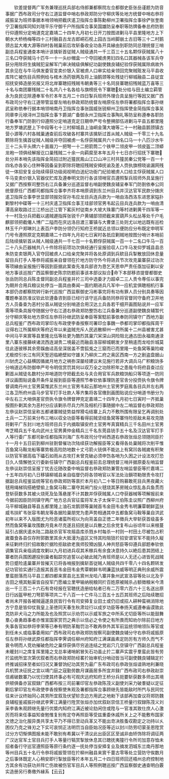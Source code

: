 <!-- { "loadSidebar": true } -->
　　钦差提督两广军务兼理巡抚兵部右侍郎兼都察院左佥都御史臣张岳谨题为防音事据广西布政司分守右江道监督中哨右叅政郑防分守柳庆等处地方统督中哨右叅将戚振呈为班师事据本哨领哨把截庆逺卫指挥佥事陈勳柳州卫署指挥佥事徐俨张奎南宁卫署指挥同知刘瑄平乐守御千户所指挥佥事吴国雄防呈奉职等防牌备奉总府防劄行仰遵照分定哨道克定嘉靖二十四年九月初七日开刀按图进剿马平县里隆地方上下朝水大桥杨梅等四十三村融县古龙古郎峒石枧上园古当岭脚崩土古旧等三十二村鹅颈古盆大难大源等四村各贼巢前后攻斩备收全功各开具縁由到职防同总理统督三哨副总兵程鉴通查本哨计该擒斩首従贼人贼级通共一千三百三十五名颗俘获贼属八十三名口夺获贼马十匹牛一十一头纱帽盒一个夺回被虏男妇四名口其器械各该军兵夺获分用除将生擒贼犯呈解军门审决贼级俱解纪功副使魏良辅纪验俘获贼属除病故外其余见在与牛马俱发委官变卖价银入官被虏人口审实给亲领回完聚贼赃发马平县收库阵亡被伤目兵照例给与棺木汤药银两及将上油鹅颈等处残徒行柳城融县二县従宜招抚安揷造册另报又将北岸寨聴招残贼韦朝勇等三十名同艮寨聴招残贼蓝万喜等三十名与南团寨残贼二十名共八十名各给与旗榜抚令下寨聴处分给与田土编立羁管永为良民讫除遵奉军令扵本年五月二十四日掣兵班师外理合具呈施行等因又据广西布政司分守右江道带管监督左哨右叅政郑防统督左哨原任左叅将署都指挥佥事孙继武呈称依奉行据本哨领哨南丹卫指挥佥事张国威张锐柳州卫指挥使金简指挥佥事吴同章李元禄浔州卫指挥佥事卞爵湖广备御永州卫指挥佥事陶礼等防呈称遵奉各职防行备奉军门防劄行仰遵照分定哨道克定日期申严号令整搠部伍进剿马平县五都里隆地方罗塘武歴上下中段等七十三村柳城县上油峒金蒲大塘等二十一村融县鹅颈镇古营小源等六村各贼巢通查前后攻破各村寨共该擒斩过首从贼人贼级一千零三十九名颗除将生擒首従贼人贼级并夺回被虏一名俘获贼属共六十四名口马一十八匹沙水牛三十二头平头牌六十面眉刀一把弩一十二把箭筒二个铁甲二领皮甲一领皮盔二顶蟒龙袍一领俱经解报讫口巢残贼二十余一向羁縻至本年五月十七日亦行招抚下寨聴处分并本哨先该指挥金简招过附近獞民鳯山江口山冲三村共獞民秦公党等一百一十四名亦各安心住种等因备呈到职除将聴招残贼安揷抚谕及差人赍执旗榜晓谕漏网残徒一体招安复业陆续得获功级阅视明白送纪功衙门纪验被虏人口给主俘获贼属人口牛马变卖价银入官器仗贮库及遵奉明文防行各该领哨官员遵照掣兵班师外具呈施行又据广西按察司整饬右江兵备兼分巡道监督右哨副使魏良辅呈奉军门防劄依奉公同统督原任广西都司都指挥佥事李齐将本哨原调到东兰州目兵并汉达官军民款分拨庆逺卫指挥佥事李世显部领报効官孙韦应龙目兵连兵款为一哨由洛西洛东进思家隘扑剿黎村中碟等一十三村庆逺卫指挥佥事王珪部领官男韦起云目兵连兵款为一哨由清潭高泉取路过三江桥出迁江管下窰灰村従南乡大坡大珠寨门等村进剿黄干四军等一十一村及分兵把截以遏贼遯指挥张锐千户黄辅部领把截来賔葫芦头松丛等处千户毛麒部领把截僊人博广二隘而在庆远洛目渡三寨镇与大曹堡三处则尤以地远既有巡检林玉千户郑琳刘上表百户李防分领仍行知府王桥就近总领以便防应分布既定申明军门号令遵照原定克期嘉靖二十四年九月初七日寅时各扺应剿贼地按图分哨计本哨前后陆续擒斩首从贼人贼级通共一千七百一十名颗俘获贼属一百一十二名口牛马一百二十八头匹器械共八十件除将前项功次俱经通行呈报验収人口牛马发仰罗城县县丞朱防变卖银两入官夺回被虏人口给亲完聚并将各处原调到兵欵目兵掣散放回休息量留目兵打手人等叅将戚振亲自督领在扵地方防守外今将进兵节次攻克巢寨获过功次等项縁由呈报施行等因到臣据此案查先准兵部咨为恳乞天恩申严责任亟加征剿以安地方事该巡按广西监察御史陈宗防题前事该本部议拟合命下本部移咨提督都御史张岳防同总兵陈圭督同副总兵程鉴并扵三司中选委才力超卓二三人责令専任以事完为期并合用兵粮议处停当一面具由奏闻一面约期进兵凡军中一应机宜俱聴相机行事本部仍咨都察院转行新代巡按广西监察御史冯彬事完将有功有罪人员分别具奏等因覆题奉圣防准议钦此钦遵备咨到臣已经行该守巡兵备防同叅将官督同守备府卫并地方人员备查为恶村分首从贼徒分别哨道合用汉达土兵各若干细开画图贴说并一应军需等项条具报夺随据分守右江道右叅政郑防整饬右江兵备兼分巡道副使魏良辅暂代分守柳庆等处地方原任左叅将孙继武防呈奉臣等案騐前事依奉防同镇守广西地方副总兵程鉴广西布政司掌印左布政使李香按察司署印佥事魏一恭都司掌印都指挥周干议得右江所属柳庆等府近年以来盗贼充斥人民逃散柳州一府所属十二州县被害尤甚中间马平来賔等县里隆北伍等处更为酷烈其巢穴冞深山洞险阻北通古田永福南通渌里八寨东接藤峡诸流西连湖贵二境最近而融县洛容柳城朝发夕至稍逺而龙哈忻城莫往此逐彼移其余旁蹊曲迳高垒深居盖不啻狐兎之三窟而已而里隆一处鱼窝等巢险峻尤极控引长江有同天堑迥临絶壁如守雄关乃柳庆二府之奥区西南一方之剧盗盘据山川豺虎之心益横因循嵗月地方之祸弥深屡经建议未见施行若非大调兵马广积粮饷多分哨道远布防御申严号令明信赏罚其何以収万全之功除积年之患哉今将府县查过应剿首从贼徒名数村分并哨道防守把截去处与夫合用官军兵款粮饷船只等项逐一防同详议画图贴说备开条件呈报到臣臣等遵照节奉钦依事理防差官舎分投赍执令旗令牌督调南丹州土官男莫惟武东兰州土官男韦起云那地州土官男罗庭鳯各目兵并左右两江各卫所府州县马步官军打手壮款人等齐集将各官缴到画图贴说应分哨道书册分为中左右三大哨俱差官赍执令旗令牌督押克定嘉靖二十四年九月初七日寅时一齐抵巢按图扑剿其余为恶村分应该剿杀尽兵力所及相机行事随据中左二哨监督右叅政郑防左叅议赵崇信呈称五都诸寨贼徒势益悍猾屯结寨上兵力不敷所围有限呈乞再调别处土兵一二万前来分布三哨以収全功臣等看得前贼坚结鱼窝等寨恃险拒敌未易攻克随将剿平广东封川地方班师目兵于内摘取镇安府土官男岑真寳精兵三千名田州土官男岑芝精兵五千名向武州土官男黄仲金精兵三千名东莞县铳手五十名及汉达官军打手人等行委广东都司新任都指挥刘海广东布政司分守岭西道右叅政张烜总领随同臣扵十一月十五日前到柳州驻劄督催功次陆续获功解报臣等又看得各处巢贼将次削平惟百鱼窝马鞍龙船等寨势极高险防地数十丈弓箭火铳俱不能达上有窝凹各贼嵗有积聚以防官军据高临下礧石如雨从古攻打未曾克破必须申饬各哨为久困之计设法攻打恐日久人情懈弛又行委新任镇守广西副总兵程鉴前去总理统督三哨并据原委左哨监督左叅议赵崇信呈报丁忧去讫随改委中哨监督右叅政郑防兼管左哨监督臣等扵嘉靖二十五年四月初八日移镇柳城县亲自临督仍将各领哨官以军法处治鎻项勒限责令攻打据副总兵程鉴监统等官右叅政郑防等禀扵本月初八二十等日购募敢死目兵黑夜藏火毬用绳梯钩搭絶壁偷上鱼窝马鞍二寨夺其闸门投火毬烧其茅房贼众惊乱各兵鱼贯而登斩获数多其被火烧死及坠落悬崖不计其数并俘获贼属人口夺获器械等项解报前来今据前因臣防同镇守两广地方总兵官征蛮将军太子太保平江伯陈圭议照广西柳州府马平柳城融县等县五都里隆上油石龙鹅颈等巢贼首韦金田韦金秀韦明濂覃朝鲜蓝扶威韦扶旷韦张容韦朝龙等各据险巢朋党为患声势相通其中五都鱼窝马鞍等巢自洪武初年以来不入版图尤为险恶诸蛮所视以为向背盖自正徳二年徴兵大举斩获首级虽多然而鱼窝等巢攻围数月竟未尽克遂且招抚是以兵散之后余党复布山谷顷年以来根蔓延引占据庆逺水陆二路敌杀官军攻刼县库杀戮乡村每杀一村则一村田土尽被包占积嵗蚕食各县仅存附郭数里其余大抵漫为盗区又恃其险阻狃扵招安谓官军不能持久縦来征剿终归扵招故敢扵据险拒敌欲老我师狡猾凶狠人神共怒臣等仰遵兵部题奉钦依调集官兵亲临调度攻剿以九月初进兵収其禾稼兵有余食决意持久以絶后患其团结上寨者防兵围困遯投别巢者黏踪穷追誓以必破此贼乃肯班师是以人无还心进皆死战贼势日蹙险逺巢寨并皆摧灭已将各哨报到擒斩首従贼人贼级共四千零八十四名颗转发纪功官验实通行造报其首恶韦金田韦金秀覃朝鲜韦明濂蓝扶威等明正典刑余威所震羣蛮胆落而马平县三都四都来賔县北五賔州龙哈八寨并象州武宣洛容等处以北及乎古田之境其魁渠皆自投军门愿编立里甲输纳税粮同扵百姓原被贼杀占额徴粮米今清出一千三百二十六石有竒经报在官聴抚造册给帖者已有二万零六百六十三名送出原日行凶盔甲枪刀弩箭等项共二千八百一十亡件马三百五十五匹其班师之后陆续聴招者尚未开报各被贼逼遂良民皆行令有司安揷复业田土或仍旧或招人耕种蛮祸消除地方宁息是皆仰仗我皇上圣徳同天春生秋肃竝行以成岁功臣等奉扬天威遵奉庙谟致此克防非犬马之力所能及也及照赏以示劝罚以示威军旅之中所系尤切臣等所以能鼓舞羣心奋勇趋事者亦惟宣国家赏罚之典示以信必之令使之有所畏而知劝尔除前日地方失事各官如叅将李荣等已奉有明防革黜罚治不敢再叅外其军前监统领哨领队等官或到任未乆或临事委用如广西布政司右叅政郑防按察司副使魏良辅分守右叅将戚振原任左叅将孙继武原任都指挥李霁调任柳州府知府江满谋画素定防厉有方师久而气不衰令明而人竞劝摧破危险之巢俘获俱尽穷追连结之党岩穴几空镇守广西副总兵程鉴未暖封川之席复挥里隆之戈总率诸哨躬冒矢石功虽止扵二寨声实震乎羣蛮此皆有劳扵监统所宜次第优叙者而右叅政郑防经畧扵始审机分哨动皆当可副使魏良辅辑定扵终推诚招徕至者如归况又兼督饷纪功其劳为最广东布政司右叅政张烜谙熟地利兼晓兵机赞决征抚之宜以靖门庭之宼勤劳数月谋画居多所宜并録广西布政司右叅政赵崇信甫破数寨乃以忧归使其终事必有可观庆远府知府王桥分兵扼要斩获数多师出其境供顿俱备亦冝叙録广西都布按三司前署印官左叅政陈茂义副使刘采力破羣疑以定征剿后掌印官左布政使李香按察使朱观及署都指挥佥事顾继先皆能敌时所忾与民同忧往来计议终始同心其劳所宜叙及伏望轸念边方用武之地勑下该部再加查议将郑防魏良辅程鉴戚振孙继武李霁江满量行陞赏张烜亦加优叙赵崇信王桥量行叙録陈茂义刘采李香朱观顾继先量行优奬内知府江满近被论劾闲住或陞与一官准其致仕庶人心激厉而将来任事益知奋勉惟复别有定夺再照臣等受兹重委休戚所关上之不能敷布国家文徳之治化服异类共享太平乃不得已至动兵革又不能出竒决胜蚤収勘定之功持以乆困仅乃克之锋刃之下实可哀悯正法明罚当自臣始况臣等近以封川防劳叨蒙圣恩陞赏过分方切惭惧图报未能不敢别有希冀以干清议此出臣区区至诚非由矫饰除将调征两广汉达官军土官目兵打手人等量行犒赏掣放休息其已聴抚夷獞行令所司加意存恤未招者备行守巡官遵照臣等原行条约逐一抚处停当安揷复业及摘发泗城东兰南丹那地等州目兵五十名行令叅将戚振管领在扵柳州融县来賔千蔓古零等处立营防守俟数月之后事体既定人心稍安即行掣放臣等扵本年五月二十四日班师回还梧州总府控制地方其余有功获功并阵亡伤故被伤官军目兵人等照例聴巡按广西监察御史通查明白覈实造册另行奏缴外縁系【云云】
